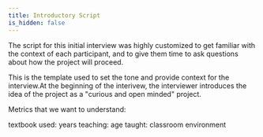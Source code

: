 ```yaml
---
title: Introductory Script
is_hidden: false
---
```


The script for this initial interview was highly customized to get familiar with the context of each participant, and to give them time to ask questions about how the project will proceed. 

This is the template used to set the tone and provide context for the interview.At the beginning of the interivew, the interviewer introduces the idea of the project as a "curious and open minded" project.

Metrics that we want to understand: 

textbook used: 
years teaching: 
age taught: 
classroom environment
